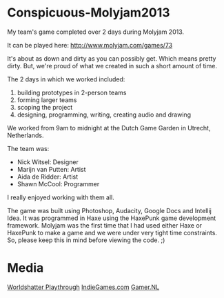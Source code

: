 Conspicuous-Molyjam2013
=======================

My team's game completed over 2 days during Molyjam 2013.

It can be played here: http://www.molyjam.com/games/73

It's about as down and dirty as you can possibly get. Which means pretty dirty. But, we're proud of what we created in such a short amount of time.

The 2 days in which we worked included:

1. building prototypes in 2-person teams
2. forming larger teams
3. scoping the project
4. designing, programming, writing, creating audio and drawing

We worked from 9am to midnight at the Dutch Game Garden in Utrecht, Netherlands.

The team was:

* Nick Witsel: Designer
* Marijn van Putten: Artist
* Aida de Ridder: Artist
* Shawn McCool: Programmer

I really enjoyed working with them all.

The game was built using Photoshop, Audacity, Google Docs and Intellij Idea. It was programmed in Haxe using the HaxePunk game development framework. Molyjam was the first time that I had used either Haxe or HaxePunk to make a game and we were under very tight time constraints. So, please keep this in mind before viewing the code. ;)

# Media

[Worldshatter Playthrough](http://www.youtube.com/watch?v=VN3AhdLPNIQ&hd=1)
[IndieGames.com](http://indiegames.com/2013/07/browser_pick_molyjam_game_cons.html)
[Gamer.NL](http://www.gamer.nl/achtergrond/430504/molyjam-2013-uitspraken-molyneux-zorgen-voor-games)
